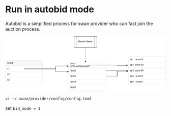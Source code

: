 # Run in autobid mode

Autobid is a simplified process for swan provider who can fast join the auction process.

![Task Distribution to multiple Swan Provider](<../../.gitbook/assets/image (25).png>)

```
vi ~/.swan/provider/config/config.toml
```

set `bid_mode = 1`
